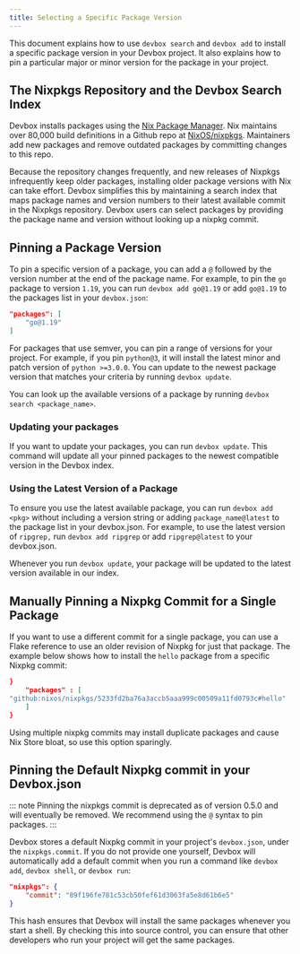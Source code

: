 ```yaml
---
title: Selecting a Specific Package Version
---
```


This document explains how to use `devbox search` and `devbox add` to install a specific package version in your Devbox project. It also explains how to pin a particular major or minor version for the package in your project.

## The Nixpkgs Repository and the Devbox Search Index

Devbox installs packages using the [Nix Package Manager](https://nixos.org). Nix maintains over 80,000 build definitions in a Github repo at [NixOS/nixpkgs](https://github.com/NixOS/nixpkgs). Maintainers add new packages and remove outdated packages by committing changes to this repo.

Because the repository changes frequently, and new releases of Nixpkgs infrequently keep older packages, installing older package versions with Nix can take effort. Devbox simplifies this by maintaining a search index that maps package names and version numbers to their latest available commit in the Nixpkgs repository. Devbox users can select packages by providing the package name and version without looking up a nixpkg commit.

## Pinning a Package Version

To pin a specific version of a package, you can add a `@` followed by the version number at the end of the package name. For example, to pin the `go` package to version `1.19`, you can run `devbox add go@1.19` or add `go@1.19` to the packages list in your `devbox.json`:

```json
"packages": [
	"go@1.19"
]
```

For packages that use semver, you can pin a range of versions for your project. For example, if you pin `python@3`, it will install the latest minor and patch version of `python >=3.0.0`. You can update to the newest package version that matches your criteria by running `devbox update`.

You can look up the available versions of a package by running `devbox search <package_name>`.

### Updating your packages

If you want to update your packages, you can run `devbox update`. This command will update all your pinned packages to the newest compatible version in the Devbox index.

### Using the Latest Version of a Package

To ensure you use the latest available package, you can run `devbox add <pkg>` without including a version string or adding `package_name@latest` to the package list in your devbox.json. For example, to use the latest version of `ripgrep,` run `devbox add ripgrep` or add `ripgrep@latest` to your devbox.json.

Whenever you run `devbox update`, your package will be updated to the latest version available in our index.

## Manually Pinning a Nixpkg Commit for a Single Package

If you want to use a different commit for a single package, you can use a Flake reference to use an older revision of Nixpkg for just that package. The example below shows how to install the `hello` package from a specific Nixpkg commit:

```json
}
	"packages" : [
"github:nixos/nixpkgs/5233fd2ba76a3accb5aaa999c00509a11fd0793c#hello"
	]
}
```
Using multiple nixpkg commits may install duplicate packages and cause Nix Store bloat, so use this option sparingly.

## Pinning the Default Nixpkg commit in your Devbox.json

::: note
Pinning the nixpkgs commit is deprecated as of version 0.5.0 and will eventually be removed. We recommend using the `@` syntax to pin packages.
:::

Devbox stores a default Nixpkg commit in your project's `devbox.json`, under the `nixpkgs.commit`. If you do not provide one yourself, Devbox will automatically add a default commit when you run a command like `devbox add`, `devbox shell`, or `devbox run`:

```json
"nixpkgs": {
    "commit": "89f196fe781c53cb50fef61d3063fa5e8d61b6e5"
}
```
This hash ensures that Devbox will install the same packages whenever you start a shell. By checking this into source control, you can ensure that other developers who run your project will get the same packages.
